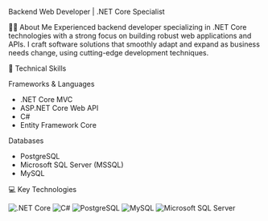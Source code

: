 Backend Web Developer | .NET Core Specialist

👨‍💻 About Me
Experienced backend developer specializing in .NET Core technologies with a strong focus on building robust web applications and APIs. I craft software solutions that smoothly adapt and expand as business needs change, using cutting-edge development techniques.

🚀 Technical Skills

Frameworks & Languages
- .NET Core MVC
- ASP.NET Core Web API
- C#
- Entity Framework Core

Databases
- PostgreSQL
- Microsoft SQL Server (MSSQL)
- MySQL

💻 Key Technologies

![.NET Core](https://img.shields.io/badge/-.NET%20Core-512BD4?style=flat-square&logo=dotnet&logoColor=white)
![C#](https://img.shields.io/badge/-C%20Sharp-239120?style=flat-square&logo=csharp&logoColor=white)
![PostgreSQL](https://img.shields.io/badge/-PostgreSQL-336791?style=flat-square&logo=postgresql&logoColor=white)
![MySQL](https://img.shields.io/badge/-MySQL-4479A1?style=flat-square&logo=mysql&logoColor=white)
![Microsoft SQL Server](https://img.shields.io/badge/-SQL%20Server-CC2927?style=flat-square&logo=microsoft-sql-server&logoColor=white)

